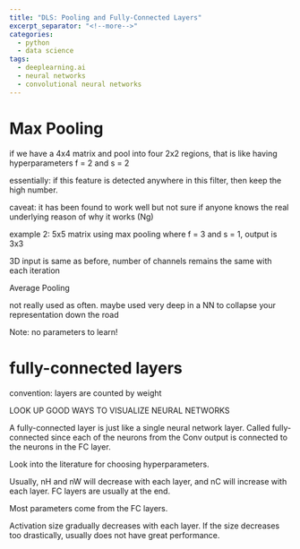 ```yaml
---
title: "DLS: Pooling and Fully-Connected Layers"
excerpt_separator: "<!--more-->"
categories:
  - python
  - data science
tags:
  - deeplearning.ai
  - neural networks
  - convolutional neural networks
---
```


# Max Pooling

if we have a 4x4 matrix and pool into four 2x2 regions, that is like having hyperparameters f = 2 and s = 2

essentially: if this feature is detected anywhere in this filter, then keep the high number.

caveat: it has been found to work well but not sure if anyone knows the real underlying reason of why it works (Ng)

example 2: 5x5 matrix using max pooling where f = 3 and s = 1, output is 3x3

3D input is same as before, number of channels remains the same with each iteration

Average Pooling

not really used as often. maybe used very deep in a NN to collapse your representation down the road

Note: no parameters to learn!

# fully-connected layers

convention: layers are counted by weight

LOOK UP GOOD WAYS TO VISUALIZE NEURAL NETWORKS

A fully-connected layer is just like a single neural network layer. Called fully-connected since each of the neurons from the Conv output is connected to the neurons in the FC layer.

Look into the literature for choosing hyperparameters.

Usually, nH and nW will decrease with each layer, and nC will increase with each layer. FC layers are usually at the end.

Most parameters come from the FC layers.

Activation size gradually decreases with each layer. If the size decreases too drastically, usually does not have great performance.

